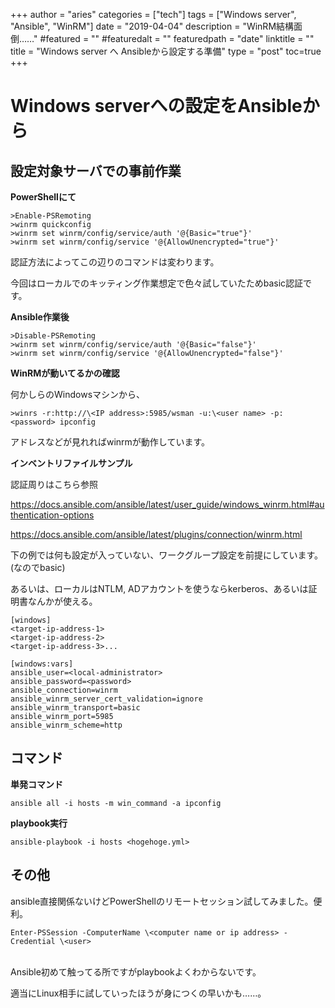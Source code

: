 +++
author = "aries"
categories = ["tech"]
tags = ["Windows server", "Ansible", "WinRM"]
date = "2019-04-04"
description = "WinRM結構面倒……"
#featured = ""
#featuredalt = ""
featuredpath = "date"
linktitle = ""
title = "Windows server へ Ansibleから設定する準備"
type = "post"
toc=true
+++

# Windows serverへの設定をAnsibleから

## 設定対象サーバでの事前作業

__PowerShellにて__

```
>Enable-PSRemoting
>winrm quickconfig
>winrm set winrm/config/service/auth '@{Basic="true"}'
>winrm set winrm/config/service '@{AllowUnencrypted="true"}'
```

認証方法によってこの辺りのコマンドは変わります。

今回はローカルでのキッティング作業想定で色々試していたためbasic認証です。

__Ansible作業後__

```
>Disable-PSRemoting
>winrm set winrm/config/service/auth '@{Basic="false"}'
>winrm set winrm/config/service '@{AllowUnencrypted="false"}'
```

__WinRMが動いてるかの確認__

何かしらのWindowsマシンから、

`>winrs -r:http://\<IP address>:5985/wsman -u:\<user name> -p:<password> ipconfig`

アドレスなどが見れればwinrmが動作しています。

__インベントリファイルサンプル__

認証周りはこちら参照

https://docs.ansible.com/ansible/latest/user_guide/windows_winrm.html#authentication-options

https://docs.ansible.com/ansible/latest/plugins/connection/winrm.html

下の例では何も設定が入っていない、ワークグループ設定を前提にしています。(なのでbasic)

あるいは、ローカルはNTLM, ADアカウントを使うならkerberos、あるいは証明書なんかが使える。

```
[windows]
<target-ip-address-1>
<target-ip-address-2>
<target-ip-address-3>...

[windows:vars]
ansible_user=<local-administrator>
ansible_password=<password>
ansible_connection=winrm
ansible_winrm_server_cert_validation=ignore
ansible_winrm_transport=basic
ansible_winrm_port=5985
ansible_winrm_scheme=http
```

## コマンド

__単発コマンド__

`ansible all -i hosts -m win_command -a ipconfig`

__playbook実行__

`ansible-playbook -i hosts <hogehoge.yml>`


## その他

ansible直接関係ないけどPowerShellのリモートセッション試してみました。便利。

`Enter-PSSession -ComputerName \<computer name or ip address> -Credential \<user>`

<br>
Ansible初めて触ってる所ですがplaybookよくわからないです。

適当にLinux相手に試していったほうが身につくの早いかも……。
